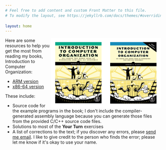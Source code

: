 ```yaml
---
# Feel free to add content and custom Front Matter to this file.
# To modify the layout, see https://jekyllrb.com/docs/themes/#overriding-theme-defaults

layout: home
---
```

<img align="right" width="150" style="border:14px solid white
" src="./assets/images/IntroCompOrgARM_frontcover.webp">
<img align="right" width="150" style="border:14px solid white
" src="./assets/images/ComputerOrganization.png">

Here are some resources to help you get the most from reading my books, Introduction to Computer Organization:

- [ARM version](./itco_ARM/)
- [x86-64 version](./itco_x86-64/)


These include:
- Source code for the example programs in the book; I don't include the compiler-generated assembly language because you can generate those files from the provided C/C++ source code files.
- Solutions to most of the **Your Turn** exercises
- A list of corrections to the text; if you discover any errors, please [send me email](<mailto:bob@computer.org> "email at bottom"). I like to give credit to the person who finds the error; please let me know if it's okay to use your name.
